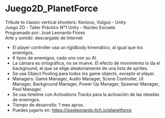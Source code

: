 # Juego2D_PlanetForce
Tribute to classic vertical shooters: Xevious, Vulgus - Unity<br>
Juego 2D - Taller Práctico N°1 Unity - Núcleo Escuela<br>
Programado por: José Leonardo Flores<br>
Arte y sonido: descargado de Internet<br>

  - El player controller usa un rigidbody kinemático, al igual que los enemigos.
  - 6 tipos de enemigos, cada uno con su AI.
  - La cámara es ortográfica, no se mueve. El efecto de movimiento lo da el background, el que se elige aleatoriamente de una lista de sprites.
  - Se usa Object Pooling para todos los game objects, excepto el player.
  - Managers: Game Manager, Audio Manager, Scene Controller, UI Manager, Background Manager, Power Up Manager, Spawner Manager, Pool Manager.
  - Se usa timeline con Activations Tracks para la activación de las oleadas de enemigos.
  - Tiempo de desarrollo: 1 mes aprox.  
  - Puedes jugarlo en: https://joseleonardo.itch.io/planetforce
